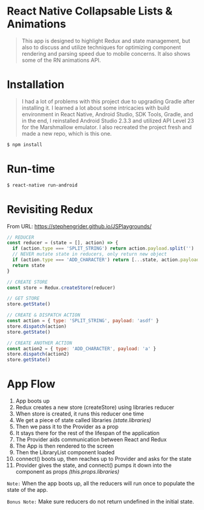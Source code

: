 # React Native Collapsable Lists & Animations
> This app is designed to highlight Redux and state management, but also to discuss and utilize techniques for optimizing component rendering and parsing speed due to mobile concerns. It also shows some of the RN animations API.

# Installation
> I had a lot of problems with this project due to upgrading Gradle after installing it. I learned a lot about some intricacies with build environment in React Native, Android Studio, SDK Tools, Gradle, and in the end, I reinstalled Android Studio 2.3.3 and utilized API Level 23 for the Marshmallow emulator. I also recreated the project fresh and made a new repo, which is this one.

``` bash
$ npm install
```

# Run-time
``` bash
$ react-native run-android
```

# Revisiting Redux
From URL: https://stephengrider.github.io/JSPlaygrounds/

``` javascript
// REDUCER
const reducer = (state = [], action) => {
  if (action.type === 'SPLIT_STRING') return action.payload.split('')
  // NEVER mutate state in reducers, only return new object
  if (action.type === 'ADD_CHARACTER') return [...state, action.payload]
  return state
}

// CREATE STORE
const store = Redux.createStore(reducer)

// GET STORE
store.getState()

// CREATE & DISPATCH ACTION
const action = { type: 'SPLIT_STRING', payload: 'asdf' }
store.dispatch(action)
store.getState()

// CREATE ANOTHER ACTION
const action2 = { type: 'ADD_CHARACTER', payload: 'a' }
store.dispatch(action2)
store.getState()
```

# App Flow

1. App boots up
2. Redux creates a new store (createStore) using libraries reducer
3. When store is created, it runs this reducer one time
4. We get a piece of state called libraries *(state.libraries)*
5. Then we pass it to the Provider as a prop
6. It stays there for the rest of the lifespan of the application
7. The Provider aids communication between React and Redux
8. The App is then rendered to the screen
9. Then the LibraryList component loaded
10. connect() boots up, then reaches up to Provider and asks for the state
11. Provider gives the state, and connect() pumps it down into the component as props *(this.props.libraries)*

`Note:` When the app boots up, all the reducers will run once to populate the state of the app.

`Bonus Note:` Make sure reducers do not return undefined in the initial state.
